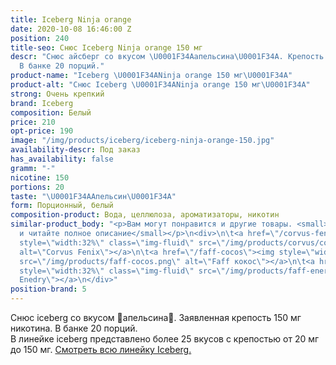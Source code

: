 ```yaml
---
title: Iceberg Ninja orange
date: 2020-10-08 16:46:00 Z
position: 240
title-seo: Снюс Iceberg Ninja orange 150 мг
descr: "Снюс айсберг со вкусом \U0001F34Aапельсина\U0001F34A. Крепость 150 мг никотина.
  В банке 20 порций."
product-name: "Iceberg \U0001F34ANinja orange 150 мг\U0001F34A"
product-alt: "Снюс Iceberg \U0001F34ANinja orange 150 мг\U0001F34A"
strong: Очень крепкий
brand: Iceberg
composition: Белый
price: 210
opt-price: 190
image: "/img/products/iceberg/iceberg-ninja-orange-150.jpg"
availability-descr: Под заказ
has_availability: false
gramm: "-"
nicotine: 150
portions: 20
taste: "\U0001F34AАпельсин\U0001F34A"
form: Порционный, белый
composition-product: Вода, целлюлоза, ароматизаторы, никотин
similar-product_body: "<p>Вам могут понравится и другие товары. <small>Жмите на картинки
  и читайте полное описание</small></p>\n<div>\n\t<a href=\"/corvus-fenix-barberry\"><img
  style=\"width:32%\" class=\"img-fluid\" src=\"/img/products/corvus/corvus-fenix.png\"
  alt=\"Corvus Fenix\"></a>\n\t<a href=\"/faff-cocos\"><img style=\"width:32%\" class=\"img-fluid\"
  src=\"/img/products/faff-cocos.png\" alt=\"Faff кокос\"></a>\n\t<a href=\"/faff-snus-energy\"><img
  style=\"width:32%\" class=\"img-fluid\" src=\"/img/products/faff-energy.png\" alt=\"Faff
  Enedry\"></a>\n</div>"
position-brand: 5
---
```


Снюс iceberg со вкусом 🍊апельсина🍊. Заявленная крепость 150 мг никотина. В банке 20 порций.<br> 
В линейке iceberg представлено более 25 вкусов с крепостью от 20 мг до 150 мг. <a href="/iceberg">Смотреть всю линейку Iceberg.</a>